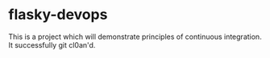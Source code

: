 # flasky-devops
This is a project which will demonstrate principles of continuous integration. It successfully git cl0an'd.
